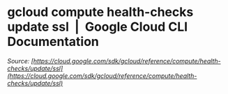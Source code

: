 # gcloud compute health-checks update ssl  |  Google Cloud CLI Documentation

*Source: [https://cloud.google.com/sdk/gcloud/reference/compute/health-checks/update/ssl](https://cloud.google.com/sdk/gcloud/reference/compute/health-checks/update/ssl)*